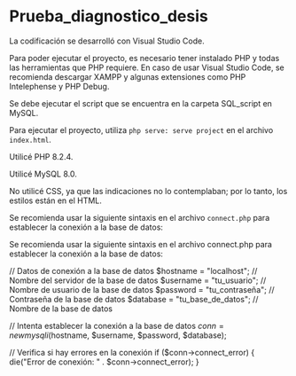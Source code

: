 # Prueba_diagnostico_desis

La codificación se desarrolló con Visual Studio Code.

Para poder ejecutar el proyecto, es necesario tener instalado PHP y todas las herramientas que PHP requiere. En caso de usar Visual Studio Code, se recomienda descargar XAMPP y algunas extensiones como PHP Intelephense y PHP Debug.

Se debe ejecutar el script que se encuentra en la carpeta SQL_script en MySQL.

Para ejecutar el proyecto, utiliza `php serve: serve project` en el archivo `index.html`.

Utilicé PHP 8.2.4.

Utilicé MySQL 8.0.

No utilicé CSS, ya que las indicaciones no lo contemplaban; por lo tanto, los estilos están en el HTML.

Se recomienda usar la siguiente sintaxis en el archivo `connect.php` para establecer la conexión a la base de datos:

Se recomienda usar la siguiente sintaxis en el archivo connect.php para establecer la conexión a la base de datos: 

// Datos de conexión a la base de datos
$hostname = "localhost"; // Nombre del servidor de la base de datos
$username = "tu_usuario"; // Nombre de usuario de la base de datos
$password = "tu_contraseña"; // Contraseña de la base de datos
$database = "tu_base_de_datos"; // Nombre de la base de datos

// Intenta establecer la conexión a la base de datos
$conn = new mysqli($hostname, $username, $password, $database);

// Verifica si hay errores en la conexión
if ($conn->connect_error) {
    die("Error de conexión: " . $conn->connect_error);
}
